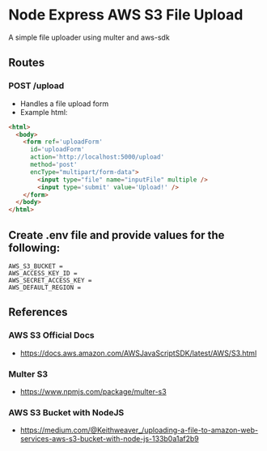 # Node Express AWS S3 File Upload
A simple file uploader using multer and aws-sdk

## Routes
### POST /upload
- Handles a file upload form
- Example html:
```html
<html>
  <body>
    <form ref='uploadForm' 
      id='uploadForm' 
      action='http://localhost:5000/upload' 
      method='post' 
      encType="multipart/form-data">
        <input type="file" name="inputFile" multiple />
        <input type='submit' value='Upload!' />
    </form>     
  </body>
</html>
```

## Create .env file and provide values for the following:
```
AWS_S3_BUCKET = 
AWS_ACCESS_KEY_ID = 
AWS_SECRET_ACCESS_KEY = 
AWS_DEFAULT_REGION = 
```

## References
### AWS S3 Official Docs
* https://docs.aws.amazon.com/AWSJavaScriptSDK/latest/AWS/S3.html
### Multer S3
* https://www.npmjs.com/package/multer-s3
### AWS S3 Bucket with NodeJS
* https://medium.com/@Keithweaver_/uploading-a-file-to-amazon-web-services-aws-s3-bucket-with-node-js-133b0a1af2b9